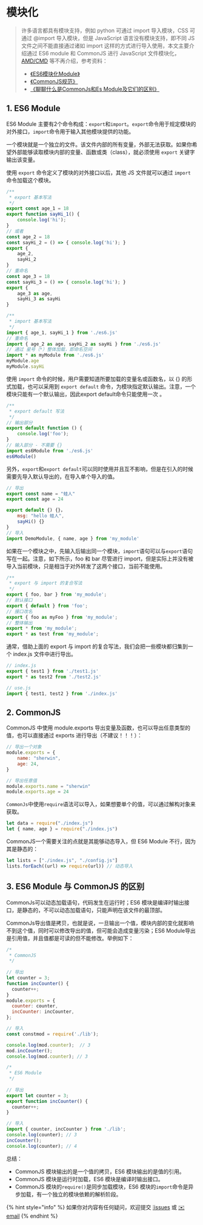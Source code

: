 # 模块化

> 许多语言都具有模块支持，例如 python 可通过 import 导入模块，CSS 可通过 @import 导入模块，但是 JavaScript 语言没有模块支持，即不同 JS 文件之间不能直接通过诸如 import 这样的方式进行导入使用，本文主要介绍通过 ES6 module 和 CommonJS 进行 JavaScript 文件模块化，[AMD/CMD](https://www.cnblogs.com/ghw0501/p/4796922.html) 等不再介绍，参考资料：
>
> * [《ES6模块化Module》](https://es6.ruanyifeng.com/#docs/module)
> * [《CommonJS规范》](https://javascript.ruanyifeng.com/nodejs/module.html)
> * [《聊聊什么是CommonJs和Es Module及它们的区别》](https://juejin.cn/post/6938581764432461854)

## 1. ES6 Module

ES6 Module 主要有2个命令构成：`export`和`import`。`export`命令用于规定模块的对外接口，`import`命令用于输入其他模块提供的功能。

一个模块就是一个独立的文件。该文件内部的所有变量，外部无法获取。如果你希望外部能够读取模块内部的变量、函数或类（class），就必须使用 `export` 关键字输出该变量。

使用 `export` 命令定义了模块的对外接口以后，其他 JS 文件就可以通过 `import` 命令加载这个模块。

```javascript
/**
 * export 基本写法
 */
export const age_1 = 18
export function sayHi_1() {
    console.log('hi');
}
// 或者
const age_2 = 18
const sayHi_2 = () => { console.log('hi'); }
export {
    age_2,
    sayHi_2
}
// 重命名
const age_3 = 18
const sayHi_3 = () => { console.log('hi'); }
export {
    age_3 as age,
    sayHi_3 as sayHi
}

/**
 * import 基本写法
 */
import { age_1, sayHi_1 } from './es6.js'
// 重命名
import { age_2 as age, sayHi_2 as sayHi } from './es6.js'
// 通过 星号（*）整体加载，即命名空间
import * as myModule from './es6.js'
myModule.age
myModule.sayHi
```

使用 `import` 命令的时候，用户需要知道所要加载的变量名或函数名，以 {} 的形式加载，也可以采用到 `export default` 命令，为模块指定默认输出。注意，一个模块只能有一个默认输出，因此export default命令只能使用一次 。

```javascript
/**
 * export default 写法
 */
// 输出部分
export default function () {
    console.log('foo');
}
// 输入部分 - 不需要 {}
import es6Module from './es6.js'
es6Module()
```

另外，`export`和`export default`可以同时使用并且互不影响，但是在引入的时候需要先导入默认导出的，在导入单个导入的值。

```javascript
// 导出
export const name = "蛙人"
export const age = 24

export default {) {}，
    msg: "hello 蛙人",
    sayHi() {}
}
// 导入
import DemoModule, { name, age } from 'my_module' 
```

如果在一个模块之中，先输入后输出同一个模块，`import`语句可以与`export`语句写在一起。注意，如下所示，foo 和 bar 尽管进行 import，但是实际上并没有被导入当前模块，只是相当于对外转发了这两个接口，当前不能使用。

```javascript
/**
 * export 与 import 的复合写法 
 */
export { foo, bar } from 'my_module';
// 默认接口
export { default } from 'foo';
// 接口改名
export { foo as myFoo } from 'my_module';
// 整体输出
export * from 'my_module';
export * as test from 'my_module';
```

通常，借助上面的 export 与 import 的复合写法，我们会把一些模块都归集到一个 index.js 文件中进行导出。

```javascript
// index.js
export { test1 } from './test1.js'
export * as test2 from './test2.js'

// use.js
import { test1, test2 } from './index.js'
```

## 2. CommonJS

CommonJS 中使用 module.exports 导出变量及函数，也可以导出任意类型的值，也可以直接通过 exports 进行导出（不建议！！！）：

```javascript
// 导出一个对象
module.exports = {
    name: "sherwin",
    age: 24,
}

// 导出任意值
module.exports.name = "sherwin"
module.exports.age = 24
```

`CommonJs`中使用`require`语法可以导入，如果想要单个的值，可以通过解构对象来获取。

```javascript
let data = require("./index.js")
let { name, age } = require("./index.js")
```

CommonJS一个需要关注的点就是其能够动态导入，但 ES6 Module 不行，因为其是静态的：

```javascript
let lists = ["./index.js", "./config.js"]
lists.forEach((url) => require(url)) // 动态导入
```

## 3. ES6 Module 与 CommonJS 的区别

CommonJs可以动态加载语句，代码发生在运行时；ES6 模块是编译时输出接口，是静态的，不可以动态加载语句，只能声明在该文件的最顶部。

CommonJs导出值是拷贝，也就是说，一旦输出一个值，模块内部的变化就影响不到这个值，同时可以修改导出的值，但可能会造成变量污染；ES6 Module导出是引用值，并且值都是可读的但不能修改。举例如下：

```javascript
/*
 * CommonJS
 */
 
// 导出
let counter = 3;
function incCounter() {
  counter++;
}
module.exports = {
  counter: counter,
  incCounter: incCounter,
};

// 导入
const constmod = require('./lib');

console.log(mod.counter);  // 3
mod.incCounter();
console.log(mod.counter); // 3
```

```javascript
/*
 * ES6 Module
 */
 
// 导出
export let counter = 3;
export function incCounter() {
  counter++;
}

// 导入
import { counter, incCounter } from './lib';
console.log(counter); // 3
incCounter();
console.log(counter); // 4
```

总结：

* CommonJS 模块输出的是一个值的拷贝，ES6 模块输出的是值的引用。
* CommonJS 模块是运行时加载，ES6 模块是编译时输出接口。
* CommonJS 模块的`require()`是同步加载模块，ES6 模块的`import`命令是异步加载，有一个独立的模块依赖的解析阶段。

{% hint style="info" %}
如果你对内容有任何疑问，欢迎提交 [❕issues](https://github.com/MrEnvision/Front-end_learning_notes/issues) 或 [ ✉️ email](mailto:EnvisionShen@gmail.com)
{% endhint %}

